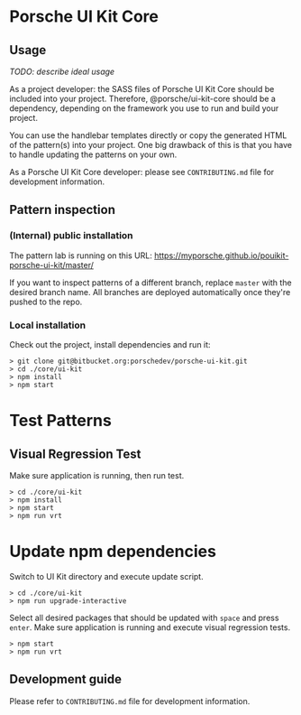 # Porsche UI Kit Core

## Usage

_TODO: describe ideal usage_

As a project developer: the SASS files of Porsche UI Kit Core should be included into your project. Therefore, @porsche/ui-kit-core should be a dependency, depending on the framework you use to run and build your project.

You can use the handlebar templates directly or copy the generated HTML of the pattern(s) into your project.  One big drawback of this is that you have to handle updating the patterns on your own.

As a Porsche UI Kit Core developer: please see `CONTRIBUTING.md` file for development information.

## Pattern inspection

### (Internal) public installation

The pattern lab is running on this URL: https://myporsche.github.io/pouikit-porsche-ui-kit/master/

If you want to inspect patterns of a different branch, replace `master` with the desired branch name. 
All branches are deployed automatically once they're pushed to the repo.

### Local installation

Check out the project, install dependencies and run it:
```
> git clone git@bitbucket.org:porschedev/porsche-ui-kit.git
> cd ./core/ui-kit
> npm install
> npm start
```

# Test Patterns
## Visual Regression Test

Make sure application is running, then run test.
```
> cd ./core/ui-kit
> npm install
> npm start
> npm run vrt
```

# Update npm dependencies

Switch to UI Kit directory and execute update script.
```
> cd ./core/ui-kit
> npm run upgrade-interactive
```
Select all desired packages that should be updated with `space` and press `enter`. 
Make sure application is running and execute visual regression tests.
```
> npm start
> npm run vrt
```

## Development guide

Please refer to `CONTRIBUTING.md` file for development information.
